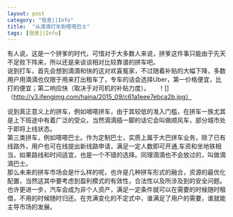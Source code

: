 ```yaml
---
layout: post
category: "信息||Info"
title:  "从滴滴打车到嗒嗒巴士"
tags: [信息||Info] 
---
```

有人说，这是一个拼爹的时代，可惜对于大多数人来说，拼爹这件事只能由于先天不足败下阵来，所以还是来谈谈相对比较靠谱的拼车吧。      
说到打车，首先会想到滴滴和快的这对欢喜冤家，不过随着补贴的大幅下降，多数用户用滴滴也仅限于用来打出租车了，专车的话会选择Uber，第一价格便宜，比打的便宜；第二响应快（取决于对司机的补贴力度）。    
！[]（http://y3.ifengimg.com/haina/2015_09/c61a1eee7ebca2b.jpg）

说到真正意义上的拼车，例如嘀嗒拼车，由于其较低的准入门槛，在拼车一族尤其是上下班途中有着广泛的受众，当然滴滴插一脚的话它会叫做顺风车，部分城市处于即将上线状态。      
第三类拼车，例如嗒嗒巴士。作为定制巴士，实质上属于大巴拼车业务，除了已有线路外，用户也可在线提出新线路申请，满足一定人数即可开通,车资和坐地铁相当，如果路线和时间适宜，也是一个不错的选择。同理滴滴也不会放过的，叫做滴滴巴士。      
那么未来的拼车市场会是什么样的呢，也许是几种拼车形式的融合，资源的最优化配置，当然这其中要考虑到盈利模式的有效性，合法性以及所涉及到的安全问题。也许更进一步，汽车会成为非个人资产，满足一定条件就可以在需要的时候随时租借，不用的时候随时归还。在充满变化的不定式中，谁满足了用户的需要，谁就能主导市场的发展。      

